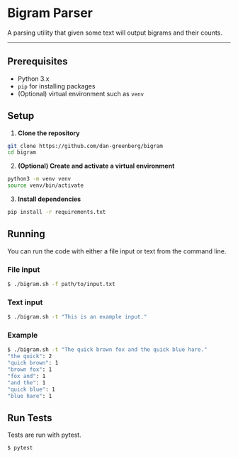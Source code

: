 # Bigram Parser

A parsing utility that given some text will output bigrams and their counts.

---

## Prerequisites

- Python 3.x
- `pip` for installing packages
- (Optional) virtual environment such as `venv`

## Setup

1. **Clone the repository**

```bash
git clone https://github.com/dan-greenberg/bigram
cd bigram
```

2. **(Optional) Create and activate a virtual environment**
```bash
python3 -m venv venv
source venv/bin/activate
```

3. **Install dependencies**
```bash
pip install -r requirements.txt
```

## Running

You can run the code with either a file input or text from the command line.

### File input
```bash
$ ./bigram.sh -f path/to/input.txt
```

### Text input
```bash
$ ./bigram.sh -t "This is an example input."
```

### Example
```bash
$ ./bigram.sh -t "The quick brown fox and the quick blue hare."
"the quick": 2
"quick brown": 1
"brown fox": 1
"fox and": 1
"and the": 1
"quick blue": 1
"blue hare": 1
```

## Run Tests

Tests are run with pytest.

```bash
$ pytest
```

